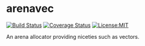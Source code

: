 # arenavec
[![Build Status](https://travis-ci.org/ibabushkin/arenavec.svg?branch=master)](https://travis-ci.org/ibabushkin/arenavec)
[![Coverage Status](https://coveralls.io/repos/github/ibabushkin/arenavec/badge.svg?branch=master)](https://coveralls.io/github/ibabushkin/arenavec?branch=master)
[![License:MIT](https://img.shields.io/badge/License-MIT-yellow.svg)](https://opensource.org/licenses/MIT)

An arena allocator providing niceties such as vectors.
